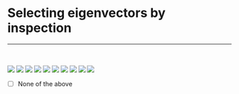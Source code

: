 # Selecting eigenvectors by inspection
---
<br><br>
<img src = '../Images/Qz1_im1.jpg'>
<img src = '../Images/Qz1_im2.jpg'>
<img src = '../Images/Qz1_im3.jpg'>
<img src = '../Images/Qz1_im4.jpg'>
<img src = '../Images/Qz1_im5.jpg'>
<img src = '../Images/Qz1_im6.jpg'>
<img src = '../Images/Qz1_im7.jpg'>
<img src = '../Images/Qz1_im8.jpg'>
<img src = '../Images/Qz1_im9.jpg'>
<img src = '../Images/Qz1_im10.jpg'>
- [ ] None of the above
<br><br>
